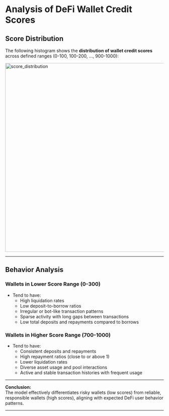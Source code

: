 # Analysis of DeFi Wallet Credit Scores

## **Score Distribution**

The following histogram shows the **distribution of wallet credit scores** across defined ranges (0-100, 100-200, ..., 900-1000):

<img width="1000" height="600" alt="score_distribution" src="https://github.com/user-attachments/assets/d4970320-e980-4099-956b-96988b15c2ec" />

---

## **Behavior Analysis**

### **Wallets in Lower Score Range (0-300)**

- Tend to have:
  - High liquidation rates  
  - Low deposit-to-borrow ratios  
  - Irregular or bot-like transaction patterns  
  - Sparse activity with long gaps between transactions  
  - Low total deposits and repayments compared to borrows

### **Wallets in Higher Score Range (700-1000)**

- Tend to have:
  - Consistent deposits and repayments  
  - High repayment ratios (close to or above 1)  
  - Lower liquidation rates  
  - Diverse asset usage and pool interactions  
  - Active and stable transaction histories with frequent usage

---

**Conclusion:**  
The model effectively differentiates risky wallets (low scores) from reliable, responsible wallets (high scores), aligning with expected DeFi user behavior patterns.

---


